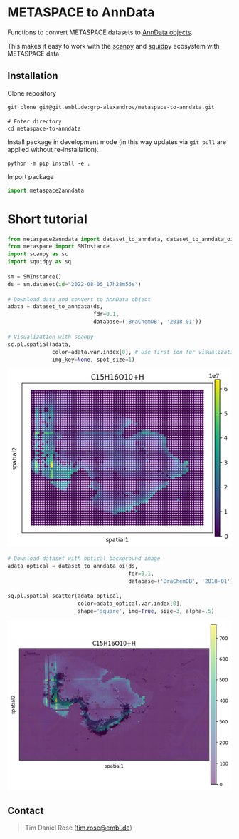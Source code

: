 # METASPACE to AnnData

Functions to convert METASPACE datasets to 
[AnnData objects](https://anndata.readthedocs.io/en/stable/index.html).

This makes it easy to work with the 
[scanpy](https://scanpy.readthedocs.io/en/stable/)
and
[squidpy](https://squidpy.readthedocs.io/en/stable/index.html)
ecosystem with METASPACE data.

## Installation

Clone repository
```
git clone git@git.embl.de:grp-alexandrov/metaspace-to-anndata.git

# Enter directory
cd metaspace-to-anndata
```

Install package in development mode 
(in this way updates via `git pull` are applied without re-installation).
```
python -m pip install -e .
```

Import package

```python
import metaspace2anndata
```

# Short tutorial

```python
from metaspace2anndata import dataset_to_anndata, dataset_to_anndata_oi
from metaspace import SMInstance
import scanpy as sc
import squidpy as sq

sm = SMInstance()
ds = sm.dataset(id="2022-08-05_17h28m56s")

# Download data and convert to AnnData object
adata = dataset_to_anndata(ds, 
                           fdr=0.1, 
                           database=('BraChemDB', '2018-01'))

# Visualization with scanpy
sc.pl.spatial(adata, 
              color=adata.var.index[0], # Use first ion for visualization
              img_key=None, spot_size=1)
```
![Image](example_img_sc.png)

```python
# Download dataset with optical background image
adata_optical = dataset_to_anndata_oi(ds, 
                                      fdr=0.1, 
                                      database=('BraChemDB', '2018-01'))

sq.pl.spatial_scatter(adata_optical, 
                      color=adata_optical.var.index[0], 
                      shape='square', img=True, size=3, alpha=.5)
```
![Image](example_img_sq.png)

## Contact
> Tim Daniel Rose (tim.rose@embl.de)